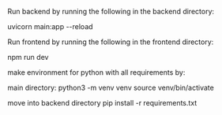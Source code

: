 Run backend by running the following in the backend directory:

uvicorn main:app --reload

Run frontend by running the following in the frontend directory:

npm run dev

make environment for python with all requirements by:

main directory:
python3 -m venv venv
source venv/bin/activate

move into backend directory
pip install -r requirements.txt

